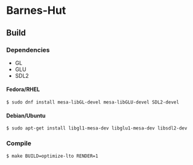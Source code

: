 # Barnes-Hut

## Build

### Dependencies

- GL
- GLU
- SDL2

#### Fedora/RHEL

```console
$ sudo dnf install mesa-libGL-devel mesa-libGLU-devel SDL2-devel
```

#### Debian/Ubuntu

```console
$ sudo apt-get install libgl1-mesa-dev libglu1-mesa-dev libsdl2-dev
```

### Compile

```console
$ make BUILD=optimize-lto RENDER=1
```